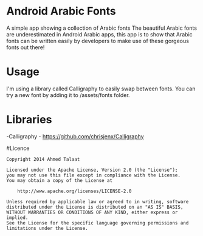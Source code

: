 Android Arabic Fonts
====================
A simple app showing a collection of Arabic fonts
The beautiful Arabic fonts are underestimated in Android Arabic apps,
this app is to show that Arabic fonts can be written easily by developers to make use of these gorgeous fonts out there!

Usage
===================
I'm using a library called Calligraphy to easily swap between fonts.
You can try a new font by adding it to /assets/fonts folder.

Libraries
===================
-Calligraphy - https://github.com/chrisjenx/Calligraphy

#Licence

    Copyright 2014 Ahmed Talaat
    
    Licensed under the Apache License, Version 2.0 (the "License");
    you may not use this file except in compliance with the License.
    You may obtain a copy of the License at
    
        http://www.apache.org/licenses/LICENSE-2.0
    
    Unless required by applicable law or agreed to in writing, software
    distributed under the License is distributed on an "AS IS" BASIS,
    WITHOUT WARRANTIES OR CONDITIONS OF ANY KIND, either express or implied.
    See the License for the specific language governing permissions and
    limitations under the License.

